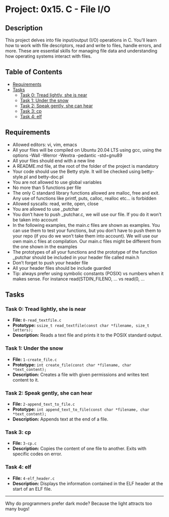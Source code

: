 # Project: 0x15. C - File I/O

## Description

This project delves into file input/output (I/O) operations in C. You'll learn how to work with file descriptors, read and write to files, handle errors, and more. These are essential skills for managing file data and understanding how operating systems interact with files.

## Table of Contents

- [Requirements](#requirements)
- [Tasks](#tasks)
  - [Task 0: Tread lightly, she is near](#task-0-tread-lightly-she-is-near)
  - [Task 1: Under the snow](#task-1-under-the-snow)
  - [Task 2: Speak gently, she can hear](#task-2-speak-gently-she-can-hear)
  - [Task 3: cp](#task-3-cp)
  - [Task 4: elf](#task-4-elf)

## Requirements

- Allowed editors: vi, vim, emacs
- All your files will be compiled on Ubuntu 20.04 LTS using gcc, using the options -Wall -Werror -Wextra -pedantic -std=gnu89
- All your files should end with a new line
- A README.md file, at the root of the folder of the project is mandatory
- Your code should use the Betty style. It will be checked using betty-style.pl and betty-doc.pl
- You are not allowed to use global variables
- No more than 5 functions per file
- The only C standard library functions allowed are malloc, free and exit. Any use of functions like printf, puts, calloc, realloc etc… is forbidden
- Allowed syscalls: read, write, open, close
- You are allowed to use _putchar
- You don’t have to push _putchar.c, we will use our file. If you do it won’t be taken into account
- In the following examples, the main.c files are shown as examples. You can use them to test your functions, but you don’t have to push them to your repo (if you do we won’t take them into account). We will use our own main.c files at compilation. Our main.c files might be different from the one shown in the examples
- The prototypes of all your functions and the prototype of the function _putchar should be included in your header file called main.h
- Don’t forget to push your header file
- All your header files should be include guarded
- Tip: always prefer using symbolic constants (POSIX) vs numbers when it makes sense. For instance read(STDIN_FILENO, ... vs read(0, ...

## Tasks

### Task 0: Tread lightly, she is near

- **File:** `0-read_textfile.c`
- **Prototype:** `ssize_t read_textfile(const char *filename, size_t letters);`
- **Description:** Reads a text file and prints it to the POSIX standard output.

### Task 1: Under the snow

- **File:** `1-create_file.c`
- **Prototype:** `int create_file(const char *filename, char *text_content);`
- **Description:** Creates a file with given permissions and writes text content to it.

### Task 2: Speak gently, she can hear

- **File:** `2-append_text_to_file.c`
- **Prototype:** `int append_text_to_file(const char *filename, char *text_content);`
- **Description:** Appends text at the end of a file.

### Task 3: cp

- **File:** `3-cp.c`
- **Description:** Copies the content of one file to another. Exits with specific codes on error.

### Task 4: elf

- **File:** `4-elf_header.c`
- **Description:** Displays the information contained in the ELF header at the start of an ELF file.

---
Why do programmers prefer dark mode? Because the light attracts too many bugs!
